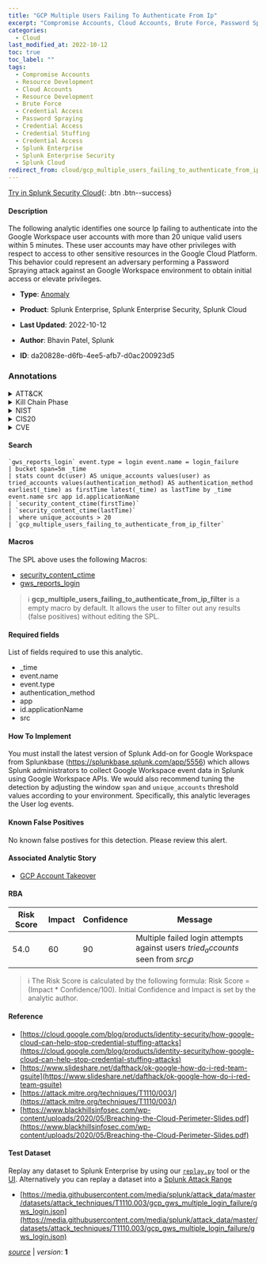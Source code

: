 ```yaml
---
title: "GCP Multiple Users Failing To Authenticate From Ip"
excerpt: "Compromise Accounts, Cloud Accounts, Brute Force, Password Spraying, Credential Stuffing"
categories:
  - Cloud
last_modified_at: 2022-10-12
toc: true
toc_label: ""
tags:
  - Compromise Accounts
  - Resource Development
  - Cloud Accounts
  - Resource Development
  - Brute Force
  - Credential Access
  - Password Spraying
  - Credential Access
  - Credential Stuffing
  - Credential Access
  - Splunk Enterprise
  - Splunk Enterprise Security
  - Splunk Cloud
redirect_from: cloud/gcp_multiple_users_failing_to_authenticate_from_ip/
---
```




[Try in Splunk Security Cloud](https://www.splunk.com/en_us/cyber-security.html){: .btn .btn--success}

#### Description

The following analytic identifies one source Ip failing to authenticate into the Google Workspace user accounts with more than 20 unique valid users within 5 minutes. These user accounts may have other privileges with respect to access to other sensitive resources in the Google Cloud Platform. This behavior could represent an adversary performing a Password Spraying attack against an Google Workspace environment to obtain initial access or elevate privileges.

- **Type**: [Anomaly](https://github.com/splunk/security_content/wiki/Detection-Analytic-Types)
- **Product**: Splunk Enterprise, Splunk Enterprise Security, Splunk Cloud

- **Last Updated**: 2022-10-12
- **Author**: Bhavin Patel, Splunk
- **ID**: da20828e-d6fb-4ee5-afb7-d0ac200923d5

### Annotations
<details>
  <summary>ATT&CK</summary>

<div markdown="1">

#### [ATT&CK](https://attack.mitre.org/)

| ID          | Technique   | Tactic         |
| ----------- | ----------- |--------------- |
| [T1586](https://attack.mitre.org/techniques/T1586/) | Compromise Accounts | Resource Development |

| [T1586.003](https://attack.mitre.org/techniques/T1586/003/) | Cloud Accounts | Resource Development |

| [T1110](https://attack.mitre.org/techniques/T1110/) | Brute Force | Credential Access |

| [T1110.003](https://attack.mitre.org/techniques/T1110/003/) | Password Spraying | Credential Access |

| [T1110.004](https://attack.mitre.org/techniques/T1110/004/) | Credential Stuffing | Credential Access |

</div>
</details>


<details>
  <summary>Kill Chain Phase</summary>

<div markdown="1">

* Exploitation


</div>
</details>


<details>
  <summary>NIST</summary>

<div markdown="1">

* DE.CM



</div>
</details>

<details>
  <summary>CIS20</summary>

<div markdown="1">

* CIS 3
* CIS 5
* CIS 16



</div>
</details>

<details>
  <summary>CVE</summary>

<div markdown="1">


</div>
</details>


#### Search

```
`gws_reports_login` event.type = login event.name = login_failure 
| bucket span=5m _time 
| stats count dc(user) AS unique_accounts values(user) as tried_accounts values(authentication_method) AS authentication_method earliest(_time) as firstTime latest(_time) as lastTime by _time event.name src app id.applicationName 
| `security_content_ctime(firstTime)` 
| `security_content_ctime(lastTime)` 
|  where unique_accounts > 20 
| `gcp_multiple_users_failing_to_authenticate_from_ip_filter`
```

#### Macros
The SPL above uses the following Macros:
* [security_content_ctime](https://github.com/splunk/security_content/blob/develop/macros/security_content_ctime.yml)
* [gws_reports_login](https://github.com/splunk/security_content/blob/develop/macros/gws_reports_login.yml)

> :information_source:
> **gcp_multiple_users_failing_to_authenticate_from_ip_filter** is a empty macro by default. It allows the user to filter out any results (false positives) without editing the SPL.



#### Required fields
List of fields required to use this analytic.
* _time
* event.name
* event.type
* authentication_method
* app
* id.applicationName
* src



#### How To Implement
You must install the latest version of Splunk Add-on for Google Workspace from Splunkbase (https://splunkbase.splunk.com/app/5556) which allows Splunk administrators to collect Google Workspace event data in Splunk using Google Workspace APIs. We would also recommend tuning the detection by adjusting the window `span` and `unique_accounts` threshold values according to your environment. Specifically, this analytic leverages the User log events.
#### Known False Positives
No known false postives for this detection. Please review this alert.

#### Associated Analytic Story
* [GCP Account Takeover](/stories/gcp_account_takeover)




#### RBA

| Risk Score  | Impact      | Confidence   | Message      |
| ----------- | ----------- |--------------|--------------|
| 54.0 | 60 | 90 | Multiple failed login attempts against users $tried_accounts$ seen from $src_ip$ |


> :information_source:
> The Risk Score is calculated by the following formula: Risk Score = (Impact * Confidence/100). Initial Confidence and Impact is set by the analytic author.


#### Reference

* [https://cloud.google.com/blog/products/identity-security/how-google-cloud-can-help-stop-credential-stuffing-attacks](https://cloud.google.com/blog/products/identity-security/how-google-cloud-can-help-stop-credential-stuffing-attacks)
* [https://www.slideshare.net/dafthack/ok-google-how-do-i-red-team-gsuite](https://www.slideshare.net/dafthack/ok-google-how-do-i-red-team-gsuite)
* [https://attack.mitre.org/techniques/T1110/003/](https://attack.mitre.org/techniques/T1110/003/)
* [https://www.blackhillsinfosec.com/wp-content/uploads/2020/05/Breaching-the-Cloud-Perimeter-Slides.pdf](https://www.blackhillsinfosec.com/wp-content/uploads/2020/05/Breaching-the-Cloud-Perimeter-Slides.pdf)



#### Test Dataset
Replay any dataset to Splunk Enterprise by using our [`replay.py`](https://github.com/splunk/attack_data#using-replaypy) tool or the [UI](https://github.com/splunk/attack_data#using-ui).
Alternatively you can replay a dataset into a [Splunk Attack Range](https://github.com/splunk/attack_range#replay-dumps-into-attack-range-splunk-server)

* [https://media.githubusercontent.com/media/splunk/attack_data/master/datasets/attack_techniques/T1110.003/gcp_gws_multiple_login_failure/gws_login.json](https://media.githubusercontent.com/media/splunk/attack_data/master/datasets/attack_techniques/T1110.003/gcp_gws_multiple_login_failure/gws_login.json)



[*source*](https://github.com/splunk/security_content/tree/develop/detections/cloud/gcp_multiple_users_failing_to_authenticate_from_ip.yml) \| *version*: **1**